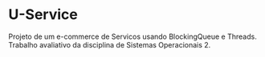# U-Service
 Projeto de um e-commerce de Servicos usando BlockingQueue e Threads. Trabalho avaliativo da disciplina de Sistemas Operacionais 2.
